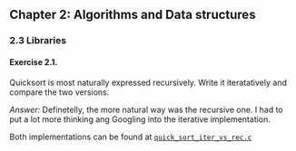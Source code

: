## Chapter 2: Algorithms and Data structures

### 2.3 Libraries

#### Exercise 2.1. 
Quicksort is most naturally expressed recursively. Write it iteratatively and compare the two versions.

*Answer:* Definetelly, the more natural way was the recursive one. I had to put a lot more thinking ang Googling into the iterative implementation.

Both implementations can be found at [`quick_sort_iter_vs_rec.c`](quick_sort_iter_vs_rec.c)